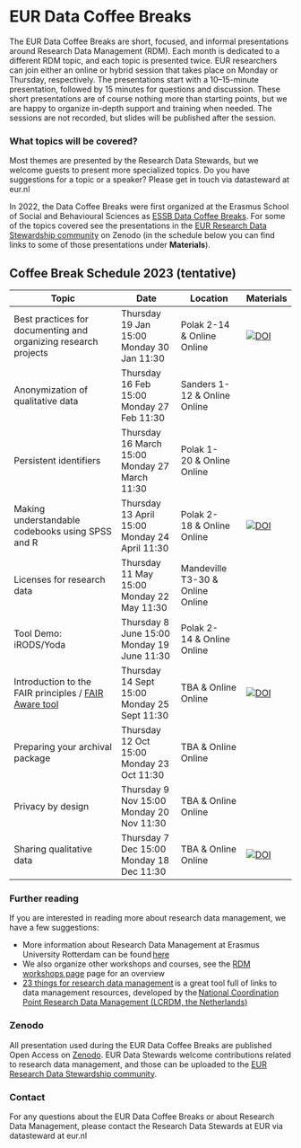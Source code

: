 # EUR Data Coffee Breaks

The EUR Data Coffee Breaks are short, focused, and informal presentations around Research Data Management (RDM). Each month is dedicated to a different RDM topic, and each topic is presented twice. EUR researchers can join either an online or hybrid session that takes place on Monday or Thursday, respectively. The presentations start with a 10–15-minute presentation, followed by 15 minutes for questions and discussion. These short presentations are of course nothing more than starting points, but we are happy to organize in-depth support and training when needed. The sessions are not recorded, but slides will be published after the session.  
 
### What topics will be covered?

Most themes are presented by the Research Data Stewards, but we welcome guests to present more specialized topics. Do you have suggestions for a topic or a speaker? Please get in touch via datasteward at eur.nl  

In 2022, the Data Coffee Breaks were first organized at the Erasmus School of Social and Behavioural Sciences as [ESSB Data Coffee Breaks](https://my.eur.nl/en/essb-employee/research-support/research-data-management). For some of the topics covered see the presentations in the [EUR Research Data Stewardship community](https://zenodo.org/communities/eur_research_data_stewardship/) on Zenodo (in the schedule below you can find links to some of those presentations under **Materials**).  

## Coffee Break Schedule 2023 (tentative)

| Topic | Date | Location | Materials |
| --- | --- | --- | --- |
| Best practices for documenting and organizing research projects | Thursday 19 Jan 15:00 <br /> Monday 30 Jan 11:30 | Polak 2-14 & Online <br /> Online | [![DOI](https://zenodo.org/badge/DOI/10.5281/zenodo.7414188.svg)](https://doi.org/10.5281/zenodo.7414188) |
| Anonymization of qualitative data                               | Thursday 16 Feb 15:00 <br /> Monday 27 Feb 11:30 | Sanders 1-12 & Online <br /> Online |                        |
| Persistent identifiers                                          | Thursday 16 March 15:00 <br /> Monday 27 March 11:30 | Polak 1-20 & Online <br /> Online |                       |
| Making understandable codebooks using SPSS and R                | Thursday 13 April 15:00 <br /> Monday 24 April 11:30 | Polak 2-18 & Online <br /> Online | [![DOI](https://zenodo.org/badge/DOI/10.5281/zenodo.7414917.svg)](https://doi.org/10.5281/zenodo.7414917) |
| Licenses for research data                                      | Thursday 11 May 15:00 <br /> Monday 22 May 11:30 | Mandeville T3-30 & Online <br /> Online |                     |
| Tool Demo: iRODS/Yoda                                           | Thursday 8 June 15:00 <br /> Monday 19 June 11:30 | Polak 2-14 & Online <br /> Online |                        |
| Introduction to the FAIR principles / [FAIR Aware tool](https://fair-aware.eur.nl/) | Thursday 14 Sept 15:00 <br /> Monday 25 Sept 11:30 | TBA & Online <br /> Online | [![DOI](https://zenodo.org/badge/DOI/10.5281/zenodo.7414945.svg)](https://doi.org/10.5281/zenodo.7414945) |
| Preparing your archival package                                 | Thursday 12 Oct 15:00 <br /> Monday 23 Oct 11:30 | TBA & Online <br /> Online |                      |
| Privacy by design                                               | Thursday 9 Nov 15:00 <br /> Monday 20 Nov 11:30 | TBA & Online <br /> Online |                    |
| Sharing qualitative data                                        | Thursday 7 Dec 15:00 <br /> Monday 18 Dec 11:30 | TBA & Online <br /> Online | [![DOI](https://zenodo.org/badge/DOI/10.5281/zenodo.7415003.svg)](https://doi.org/10.5281/zenodo.7415003)  |

### Further reading

If you are interested in reading more about research data management, we have a few suggestions:  
- More information about Research Data Management at Erasmus University Rotterdam can be found [here](https://www.eur.nl/en/research/research-services/research-data-management)  
- We also organize other workshops and courses, see the [RDM workshops page](https://www.eur.nl/en/research/research-services/research-data-management/rdm-workshops) page for an overview  
- [23 things for research data management](https://23things.sites.uu.nl/) is a great tool full of links to data management resources, developed by the [National Coordination Point Research Data Management (LCRDM, the Netherlands)](https://www.lcrdm.nl/)

### Zenodo  
All presentation used during the EUR Data Coffee Breaks are published Open Access on [Zenodo](https://zenodo.org/communities/eur_research_data_stewardship/). EUR Data Stewards welcome contributions related to research data management, and those can be uploaded to the [EUR Research Data Stewardship community](https://zenodo.org/communities/eur_research_data_stewardship/).  

### Contact 
For any questions about the EUR Data Coffee Breaks or about Research Data Management, please contact the Research Data Stewards at EUR via datasteward at eur.nl
